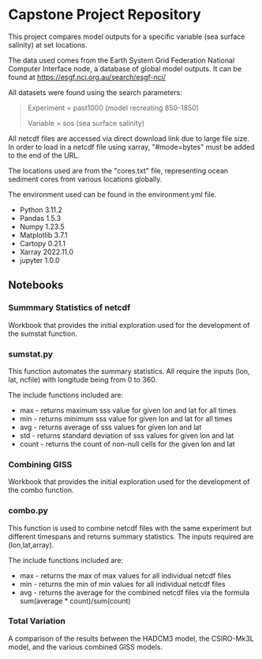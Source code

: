 # Capstone Project Repository
This project compares model outputs for a specific variable (sea surface salinity) at set locations. 

The data used comes from the Earth System Grid Federation National Computer Interface node, a database of global model outputs. It can be found at https://esgf.nci.org.au/search/esgf-nci/

All datasets were found using the search parameters:
> Experiment = past1000 (model recreating 850-1850)
>
> Variable = sos        (sea surface salinity)  

All netcdf files are accessed via direct download link due to large file size. In order to load in a netcdf file using xarray, "#mode=bytes" must be added to the end of the URL. 

The locations used are from the "cores.txt" file, representing ocean sediment cores from various locations globally. 

The environment used can be found in the environment.yml file.
* Python 		3.11.2
* Pandas		1.5.3
* Numpy 		1.23.5
* Matplotlib	3.7.1 
* Cartopy 		0.21.1
* Xarray 		2022.11.0
* jupyter 		1.0.0


## Notebooks
### Summmary Statistics of netcdf
Workbook that provides the initial exploration used for the development of the sumstat function. 

### sumstat.py
This function automates the summary statistics. All require the inputs (lon, lat, ncfile) with longitude being from 0 to 360. 

The include functions included are:
* max - returns maximum sss value for given lon and lat for all times
* min - returns minimum sss value for given lon and lat for all times
* avg - returns average of sss values for given lon and lat 
* std - returns standard deviation of sss values for given lon and lat
* count - returns the count of non-null cells for the given lon and lat

### Combining GISS
Workbook that provides the initial exploration used for the development of the combo function. 

### combo.py
This function is used to combine netcdf files with the same experiment but different timespans and returns summary statistics. The inputs required are (lon,lat,array).

The include functions included are:
* max - returns the max of max values for all individual netcdf files
* min - returns the min of min values for all individual netcdf files
* avg - returns the average for the combined netcdf files via the formula sum(average * count)/sum(count)
 
### Total Variation
A comparison of the results between the HADCM3 model, the CSIRO-Mk3L model, and the various combined GISS models.